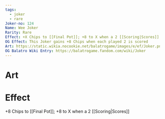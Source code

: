 ```yaml
---
tags:
  - joker
  - rare
Joker-no: 124
Name: Wee Joker
Rarity: Rare
Effect: +X Chips to [[Final Pot]]; +8 to X when a 2 [[Scoring|Scores]]
OG Effect: This Joker gains +8 Chips when each played 2 is scored
Art: https://static.wikia.nocookie.net/balatrogame/images/e/ef/Joker.png/revision/latest?cb=20230925003651
OG Balatro Wiki Entry: https://balatrogame.fandom.com/wiki/Joker
---
```

# Art
# Effect
+8 Chips to [[Final Pot]]; +8 to X when a 2 [[Scoring|Scores]]